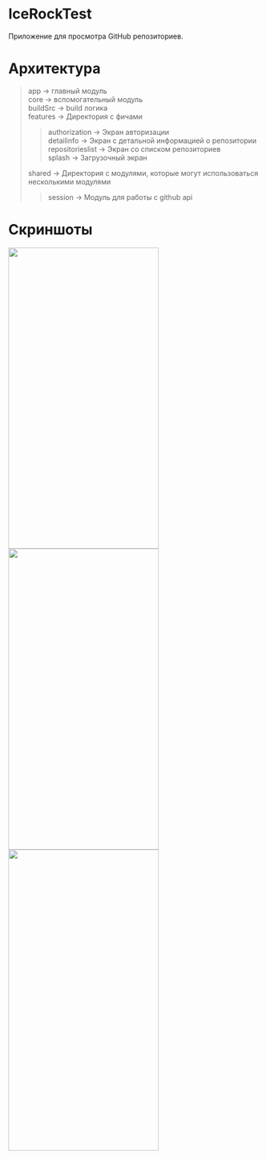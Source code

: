# IceRockTest
Приложение для просмотра GitHub репозиториев.

# Архитектура
>app -> главный модуль</br>
core -> вспомогательный модуль</br>
buildSrc -> build логика</br>
features ->  Директория с фичами</br>
>>authorization -> Экран авторизации</br>
detailinfo -> Экран с детальной информацией о репозитории</br>
repositorieslist -> Экран со списком репозиториев</br>
splash -> Загрузочный экран</br>
>
>shared -> Директория с модулями, которые могут использоваться несколькими модулями</br>
>>session -> Модуль для работы с github api</br>

# Скриншоты
<img src="https://user-images.githubusercontent.com/59654044/166139761-8daf469a-f51c-4c60-bc8d-7039fcb15f6e.png" width="300" height="600"> <img src="https://user-images.githubusercontent.com/59654044/166139931-4c4b98e0-720d-4da1-ae70-79e3638872d0.png" width="300" height="600"> <img src="https://user-images.githubusercontent.com/59654044/166140000-097ae6dc-3d0d-4fa3-94e2-0e34f4e120a4.png" width="300" height="600">

